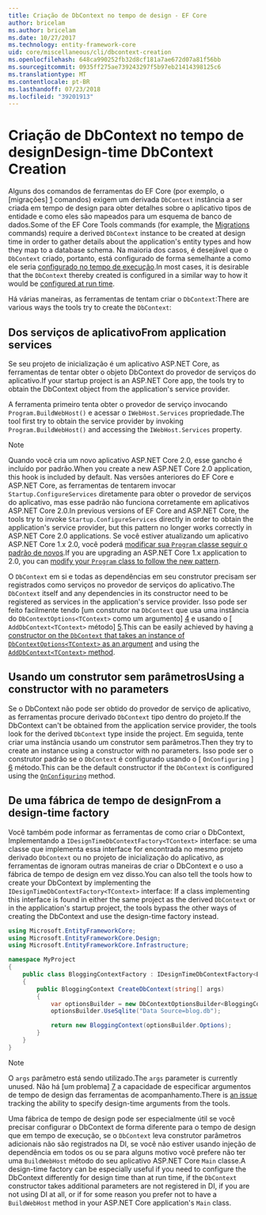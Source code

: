 ```yaml
---
title: Criação de DbContext no tempo de design - EF Core
author: bricelam
ms.author: bricelam
ms.date: 10/27/2017
ms.technology: entity-framework-core
uid: core/miscellaneous/cli/dbcontext-creation
ms.openlocfilehash: 648ca990252fb32d8cf181a7ae672d07a81f56bb
ms.sourcegitcommit: 0935ff275ae739243297f5b97eb21414398125c6
ms.translationtype: MT
ms.contentlocale: pt-BR
ms.lasthandoff: 07/23/2018
ms.locfileid: "39201913"
---
```

<a name="design-time-dbcontext-creation"></a><span data-ttu-id="cf32f-102">Criação de DbContext no tempo de design</span><span class="sxs-lookup"><span data-stu-id="cf32f-102">Design-time DbContext Creation</span></span>
==============================
<span data-ttu-id="cf32f-103">Alguns dos comandos de ferramentas do EF Core (por exemplo, o [migrações] [ 1] comandos) exigem um derivada `DbContext` instância a ser criada em tempo de design para obter detalhes sobre o aplicativo tipos de entidade e como eles são mapeados para um esquema de banco de dados.</span><span class="sxs-lookup"><span data-stu-id="cf32f-103">Some of the EF Core Tools commands (for example, the [Migrations][1] commands) require a derived `DbContext` instance to be created at design time in order to gather details about the application's entity types and how they map to a database schema.</span></span> <span data-ttu-id="cf32f-104">Na maioria dos casos, é desejável que o `DbContext` criado, portanto, está configurado de forma semelhante a como ele seria [configurado no tempo de execução][2].</span><span class="sxs-lookup"><span data-stu-id="cf32f-104">In most cases, it is desirable that the `DbContext` thereby created is configured in a similar way to how it would be [configured at run time][2].</span></span>

<span data-ttu-id="cf32f-105">Há várias maneiras, as ferramentas de tentam criar o `DbContext`:</span><span class="sxs-lookup"><span data-stu-id="cf32f-105">There are various ways the tools try to create the `DbContext`:</span></span>

<a name="from-application-services"></a><span data-ttu-id="cf32f-106">Dos serviços de aplicativo</span><span class="sxs-lookup"><span data-stu-id="cf32f-106">From application services</span></span>
-------------------------
<span data-ttu-id="cf32f-107">Se seu projeto de inicialização é um aplicativo ASP.NET Core, as ferramentas de tentar obter o objeto DbContext do provedor de serviços do aplicativo.</span><span class="sxs-lookup"><span data-stu-id="cf32f-107">If your startup project is an ASP.NET Core app, the tools try to obtain the DbContext object from the application's service provider.</span></span>

<span data-ttu-id="cf32f-108">A ferramenta primeiro tenta obter o provedor de serviço invocando `Program.BuildWebHost()` e acessar o `IWebHost.Services` propriedade.</span><span class="sxs-lookup"><span data-stu-id="cf32f-108">The tool first try to obtain the service provider by invoking `Program.BuildWebHost()` and accessing the `IWebHost.Services` property.</span></span>

> [!NOTE]
> <span data-ttu-id="cf32f-109">Quando você cria um novo aplicativo ASP.NET Core 2.0, esse gancho é incluído por padrão.</span><span class="sxs-lookup"><span data-stu-id="cf32f-109">When you create a new ASP.NET Core 2.0 application, this hook is included by default.</span></span> <span data-ttu-id="cf32f-110">Nas versões anteriores do EF Core e ASP.NET Core, as ferramentas de tentarem invocar `Startup.ConfigureServices` diretamente para obter o provedor de serviços do aplicativo, mas esse padrão não funciona corretamente em aplicativos ASP.NET Core 2.0.</span><span class="sxs-lookup"><span data-stu-id="cf32f-110">In previous versions of EF Core and ASP.NET Core, the tools try to invoke `Startup.ConfigureServices` directly in order to obtain the application's service provider, but this pattern no longer works correctly in ASP.NET Core 2.0 applications.</span></span> <span data-ttu-id="cf32f-111">Se você estiver atualizando um aplicativo ASP.NET Core 1.x 2.0, você poderá [modificar sua `Program` classe seguir o padrão de novos][3].</span><span class="sxs-lookup"><span data-stu-id="cf32f-111">If you are upgrading an ASP.NET Core 1.x application to 2.0, you can [modify your `Program` class to follow the new pattern][3].</span></span>

<span data-ttu-id="cf32f-112">O `DbContext` em si e todas as dependências em seu construtor precisam ser registrados como serviços no provedor de serviços do aplicativo.</span><span class="sxs-lookup"><span data-stu-id="cf32f-112">The `DbContext` itself and any dependencies in its constructor need to be registered as services in the application's service provider.</span></span> <span data-ttu-id="cf32f-113">Isso pode ser feito facilmente tendo [um construtor na `DbContext` que usa uma instância do `DbContextOptions<TContext>` como um argumento] [ 4] e usando o [ `AddDbContext<TContext>` método] [5].</span><span class="sxs-lookup"><span data-stu-id="cf32f-113">This can be easily achieved by having [a constructor on the `DbContext` that takes an instance of `DbContextOptions<TContext>` as an argument][4] and using the [`AddDbContext<TContext>` method][5].</span></span>

<a name="using-a-constructor-with-no-parameters"></a><span data-ttu-id="cf32f-114">Usando um construtor sem parâmetros</span><span class="sxs-lookup"><span data-stu-id="cf32f-114">Using a constructor with no parameters</span></span>
--------------------------------------
<span data-ttu-id="cf32f-115">Se o DbContext não pode ser obtido do provedor de serviço de aplicativo, as ferramentas procure derivado `DbContext` tipo dentro do projeto.</span><span class="sxs-lookup"><span data-stu-id="cf32f-115">If the DbContext can't be obtained from the application service provider, the tools look for the derived `DbContext` type inside the project.</span></span> <span data-ttu-id="cf32f-116">Em seguida, tente criar uma instância usando um construtor sem parâmetros.</span><span class="sxs-lookup"><span data-stu-id="cf32f-116">Then they try to create an instance using a constructor with no parameters.</span></span> <span data-ttu-id="cf32f-117">Isso pode ser o construtor padrão se o `DbContext` é configurado usando o [ `OnConfiguring` ] [ 6] método.</span><span class="sxs-lookup"><span data-stu-id="cf32f-117">This can be the default constructor if the `DbContext` is configured using the [`OnConfiguring`][6] method.</span></span>

<a name="from-a-design-time-factory"></a><span data-ttu-id="cf32f-118">De uma fábrica de tempo de design</span><span class="sxs-lookup"><span data-stu-id="cf32f-118">From a design-time factory</span></span>
--------------------------
<span data-ttu-id="cf32f-119">Você também pode informar as ferramentas de como criar o DbContext, Implementando a `IDesignTimeDbContextFactory<TContext>` interface: se uma classe que implementa essa interface for encontrada no mesmo projeto derivado `DbContext` ou no projeto de inicialização do aplicativo, as ferramentas de ignoram outras maneiras de criar o DbContext e o uso a fábrica de tempo de design em vez disso.</span><span class="sxs-lookup"><span data-stu-id="cf32f-119">You can also tell the tools how to create your DbContext by implementing the `IDesignTimeDbContextFactory<TContext>` interface: If a class implementing this interface is found in either the same project as the derived `DbContext` or in the application's startup project, the tools bypass the other ways of creating the DbContext and use the design-time factory instead.</span></span>

``` csharp
using Microsoft.EntityFrameworkCore;
using Microsoft.EntityFrameworkCore.Design;
using Microsoft.EntityFrameworkCore.Infrastructure;

namespace MyProject
{
    public class BloggingContextFactory : IDesignTimeDbContextFactory<BloggingContext>
    {
        public BloggingContext CreateDbContext(string[] args)
        {
            var optionsBuilder = new DbContextOptionsBuilder<BloggingContext>();
            optionsBuilder.UseSqlite("Data Source=blog.db");

            return new BloggingContext(optionsBuilder.Options);
        }
    }
}
```

> [!NOTE]
> <span data-ttu-id="cf32f-120">O `args` parâmetro está sendo utilizado.</span><span class="sxs-lookup"><span data-stu-id="cf32f-120">The `args` parameter is currently unused.</span></span> <span data-ttu-id="cf32f-121">Não há [um problema] [ 7] a capacidade de especificar argumentos de tempo de design das ferramentas de acompanhamento.</span><span class="sxs-lookup"><span data-stu-id="cf32f-121">There is [an issue][7] tracking the ability to specify design-time arguments from the tools.</span></span>

<span data-ttu-id="cf32f-122">Uma fábrica de tempo de design pode ser especialmente útil se você precisar configurar o DbContext de forma diferente para o tempo de design que em tempo de execução, se o `DbContext` leva construtor parâmetros adicionais não são registrados na DI, se você não estiver usando injeção de dependência em todos os ou se para alguns motivo você prefere não ter uma `BuildWebHost` método do seu aplicativo ASP.NET Core `Main` classe.</span><span class="sxs-lookup"><span data-stu-id="cf32f-122">A design-time factory can be especially useful if you need to configure the DbContext differently for design time than at run time, if the `DbContext` constructor takes additional parameters are not registered in DI, if you are not using DI at all, or if for some reason you prefer not to have a `BuildWebHost` method in your ASP.NET Core application's `Main` class.</span></span>

  [1]: xref:core/managing-schemas/migrations/index
  [2]: xref:core/miscellaneous/configuring-dbcontext
  [3]: https://docs.microsoft.com/aspnet/core/migration/1x-to-2x/#update-main-method-in-programcs
  [4]: xref:core/miscellaneous/configuring-dbcontext#constructor-argument
  [5]: xref:core/miscellaneous/configuring-dbcontext#using-dbcontext-with-dependency-injection
  [6]: xref:core/miscellaneous/configuring-dbcontext#onconfiguring
  [7]: https://github.com/aspnet/EntityFrameworkCore/issues/8332
